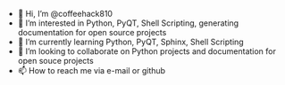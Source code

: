 - 👋 Hi, I’m @coffeehack810
- 👀 I’m interested in Python, PyQT, Shell Scripting, generating documentation for open source projects
- 🌱 I’m currently learning Python, PyQT, Sphinx, Shell Scripting
- 💞️ I’m looking to collaborate on Python projects and documentation for open souce projects
- 📫 How to reach me via e-mail or github

<!---
coffeehack810/coffeehack810 is a ✨ special ✨ repository because its `README.md` (this file) appears on your GitHub profile.
You can click the Preview link to take a look at your changes.
--->
